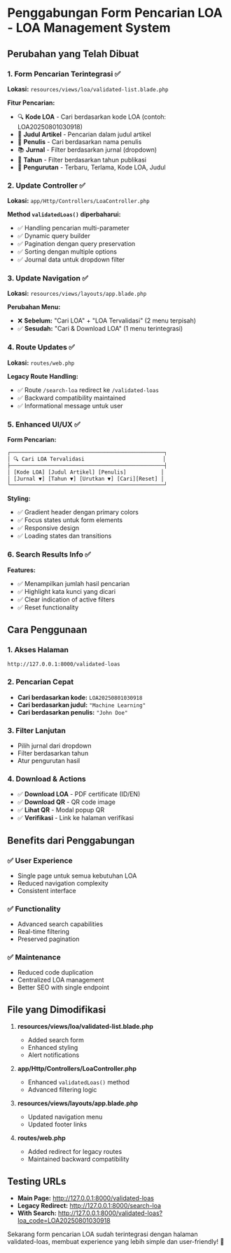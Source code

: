 # Penggabungan Form Pencarian LOA - LOA Management System

## Perubahan yang Telah Dibuat

### 1. Form Pencarian Terintegrasi ✅

**Lokasi:** `resources/views/loa/validated-list.blade.php`

**Fitur Pencarian:**
- 🔍 **Kode LOA** - Cari berdasarkan kode LOA (contoh: LOA20250801030918)
- 📄 **Judul Artikel** - Pencarian dalam judul artikel
- 👤 **Penulis** - Cari berdasarkan nama penulis
- 📚 **Jurnal** - Filter berdasarkan jurnal (dropdown)
- 📅 **Tahun** - Filter berdasarkan tahun publikasi
- 🔄 **Pengurutan** - Terbaru, Terlama, Kode LOA, Judul

### 2. Update Controller ✅

**Lokasi:** `app/Http/Controllers/LoaController.php`

**Method `validatedLoas()` diperbaharui:**
- ✅ Handling pencarian multi-parameter
- ✅ Dynamic query builder
- ✅ Pagination dengan query preservation
- ✅ Sorting dengan multiple options
- ✅ Journal data untuk dropdown filter

### 3. Update Navigation ✅

**Lokasi:** `resources/views/layouts/app.blade.php`

**Perubahan Menu:**
- ❌ **Sebelum:** "Cari LOA" + "LOA Tervalidasi" (2 menu terpisah)
- ✅ **Sesudah:** "Cari & Download LOA" (1 menu terintegrasi)

### 4. Route Updates ✅

**Lokasi:** `routes/web.php`

**Legacy Route Handling:**
- ✅ Route `/search-loa` redirect ke `/validated-loas`
- ✅ Backward compatibility maintained
- ✅ Informational message untuk user

### 5. Enhanced UI/UX ✅

**Form Pencarian:**
```html
┌─────────────────────────────────────────────────┐
│ 🔍 Cari LOA Tervalidasi                         │
├─────────────────────────────────────────────────┤
│ [Kode LOA] [Judul Artikel] [Penulis]           │
│ [Jurnal ▼] [Tahun ▼] [Urutkan ▼] [Cari][Reset] │
└─────────────────────────────────────────────────┘
```

**Styling:**
- ✅ Gradient header dengan primary colors
- ✅ Focus states untuk form elements
- ✅ Responsive design
- ✅ Loading states dan transitions

### 6. Search Results Info ✅

**Features:**
- ✅ Menampilkan jumlah hasil pencarian
- ✅ Highlight kata kunci yang dicari
- ✅ Clear indication of active filters
- ✅ Reset functionality

## Cara Penggunaan

### 1. Akses Halaman
```
http://127.0.0.1:8000/validated-loas
```

### 2. Pencarian Cepat
- **Cari berdasarkan kode:** `LOA20250801030918`
- **Cari berdasarkan judul:** `"Machine Learning"`
- **Cari berdasarkan penulis:** `"John Doe"`

### 3. Filter Lanjutan
- Pilih jurnal dari dropdown
- Filter berdasarkan tahun
- Atur pengurutan hasil

### 4. Download & Actions
- ✅ **Download LOA** - PDF certificate (ID/EN)
- ✅ **Download QR** - QR code image
- ✅ **Lihat QR** - Modal popup QR
- ✅ **Verifikasi** - Link ke halaman verifikasi

## Benefits dari Penggabungan

### ✅ **User Experience**
- Single page untuk semua kebutuhan LOA
- Reduced navigation complexity
- Consistent interface

### ✅ **Functionality**
- Advanced search capabilities
- Real-time filtering
- Preserved pagination

### ✅ **Maintenance**
- Reduced code duplication
- Centralized LOA management
- Better SEO with single endpoint

## File yang Dimodifikasi

1. **resources/views/loa/validated-list.blade.php**
   - Added search form
   - Enhanced styling
   - Alert notifications

2. **app/Http/Controllers/LoaController.php**
   - Enhanced `validatedLoas()` method
   - Advanced filtering logic

3. **resources/views/layouts/app.blade.php**
   - Updated navigation menu
   - Updated footer links

4. **routes/web.php**
   - Added redirect for legacy routes
   - Maintained backward compatibility

## Testing URLs

- **Main Page:** http://127.0.0.1:8000/validated-loas
- **Legacy Redirect:** http://127.0.0.1:8000/search-loa
- **With Search:** http://127.0.0.1:8000/validated-loas?loa_code=LOA20250801030918

Sekarang form pencarian LOA sudah terintegrasi dengan halaman validated-loas, membuat experience yang lebih simple dan user-friendly! 🎉

